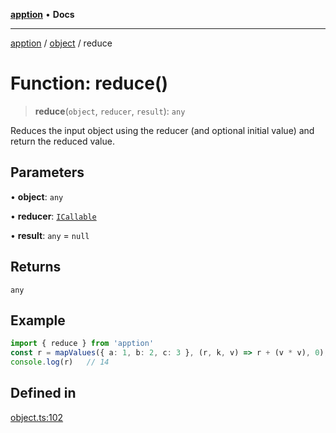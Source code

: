 [**apption**](../../README.md) • **Docs**

***

[apption](../../modules.md) / [object](../README.md) / reduce

# Function: reduce()

> **reduce**(`object`, `reducer`, `result`): `any`

Reduces the input object using the reducer (and optional initial value) and return the reduced value.

## Parameters

• **object**: `any`

• **reducer**: [`ICallable`](../../action/interfaces/ICallable.md)

• **result**: `any` = `null`

## Returns

`any`

## Example

```ts
import { reduce } from 'apption'
const r = mapValues({ a: 1, b: 2, c: 3 }, (r, k, v) => r + (v * v), 0);   
console.log(r)   // 14
```

## Defined in

[object.ts:102](https://github.com/mksunny1/apption/blob/1b614adcd1980e91a6414cd2431809f5010e6ec2/src/object.ts#L102)
